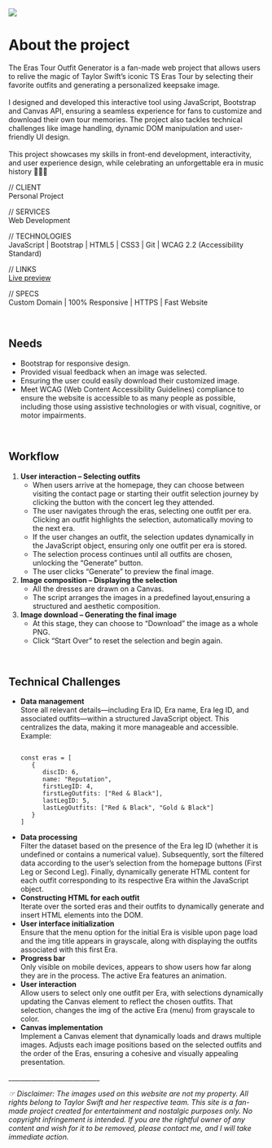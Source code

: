 <img src="http://ireneabongiorno.com/img/portfolio/web-taylor-swift-outfits-tstet-outfit-generator/cover.webp"/>

<h1>About the project</h1>
The Eras Tour Outfit Generator is a fan-made web project that allows users to relive the magic of Taylor Swift’s iconic
TS Eras Tour by selecting their favorite outfits and generating a personalized keepsake image.
<br/><br/>
I designed and developed this interactive tool using JavaScript, Bootstrap and Canvas API, ensuring a seamless
experience for fans to customize and download their own tour memories. The project also tackles technical challenges
like image handling, dynamic DOM manipulation and user-friendly UI design.
<br/><br/>
This project showcases my skills in front-end development, interactivity, and user experience design, while celebrating
an unforgettable era in music history 🫶🏻✨

// CLIENT<br/>
Personal Project

// SERVICES<br/>
Web Development

// TECHNOLOGIES<br/>
JavaScript | Bootstrap | HTML5 | CSS3 | Git | WCAG 2.2 (Accessibility Standard)

// LINKS<br/>
<a target="_blank" href="https://www.tstetoutfitgenerator.website">Live preview</a>

// SPECS<br/>
Custom Domain | 100% Responsive | HTTPS | Fast Website

<br/><h2>Needs</h2>
<ul>
   <li>Bootstrap for responsive design.</li>
   <li>Provided visual feedback when an image was selected.</li>
   <li>Ensuring the user could easily download their customized image.</li>
   <li>Meet WCAG (Web Content Accessibility Guidelines) compliance to ensure the website is accessible to as many people
      as possible, including those using assistive technologies or with visual, cognitive, or motor impairments.</li>
</ul>

<br/><h2>Workflow</h2>
<ol>
   <li><strong>User interaction – Selecting outfits</strong>
      <ul>
         <li>When users arrive at the homepage, they can choose between visiting the contact page or starting their
            outfit selection journey by clicking the button with the concert leg they attended.</li>
         <li>The user navigates through the eras, selecting one outfit per era. Clicking an outfit highlights the
            selection, automatically moving to the next era.</li>
         <li>If the user changes an outfit, the selection updates dynamically in the JavaScript object, ensuring only
            one outfit per era is stored.</li>
         <li>The selection process continues until all outfits are chosen, unlocking the “Generate” button.</li>
         <li>The user clicks “Generate” to preview the final image.</li>
      </ul>
   </li>
   <li><strong>Image composition – Displaying the selection</strong>
      <ul>
         <li>All the dresses are drawn on a Canvas.</li>
         <li>The script arranges the images in a predefined layout,ensuring a structured and aesthetic composition.</li>
      </ul>
   </li>
   <li><strong>Image download – Generating the final image</strong>
      <ul>
         <li>At this stage, they can choose to “Download” the image as a whole PNG.</li>
         <li>Click “Start Over” to reset the selection and begin again.</li>
      </ul>
   </li>
</ol>

<br/><h2>Technical Challenges</h2>
<ul>
   <li><strong>Data management</strong><br>
      Store all relevant details—including Era ID, Era name, Era leg ID, and associated outfits—within a structured
      JavaScript object.&ZeroWidthSpace; This centralizes the data, making it more manageable and
      accessible.&ZeroWidthSpace; Example:<p></p>
      <pre><code>
const eras = [
   {
      discID: 6,
      name: "Reputation",
      firstLegID: 4,
      firstLegOutfits: ["Red &amp; Black"],
      lastLegID: 5,
      lastLegOutfits: ["Red &amp; Black", "Gold &amp; Black"]
   }
]
</code></pre>
   </li>
   <li><strong>Data processing</strong><br>
      Filter the dataset based on the presence of the Era leg ID (whether it is undefined or contains a numerical
      value). Subsequently, sort the filtered data according to the user’s selection from the homepage buttons (First
      Leg or Second Leg). Finally, dynamically generate HTML content for each outfit corresponding to its respective Era
      within the JavaScript object.&ZeroWidthSpace;</li>
   <li><strong>Constructing HTML for each outfit</strong><br>
      Iterate over the sorted eras and their outfits to dynamically generate and insert HTML elements into the DOM.</li>
   <li><strong>User interface initialization</strong><br>
      Ensure that the menu option for the initial Era is visible upon page load and the img title appears in grayscale,
      along with displaying the outfits associated with this first Era.&ZeroWidthSpace;</li>
   <li><strong>Progress bar</strong><br>
      Only visible on mobile devices, appears to show users how far along they are in the process. The active Era
      features an animation.</li>
   <li><strong>User interaction</strong><br>
      Allow users to select only one outfit per Era, with selections dynamically updating the Canvas element to reflect
      the chosen outfits.&ZeroWidthSpace; That selection, changes the img of the active Era (menu) from grayscale to
      color.</li>
   <li><strong>Canvas implementation</strong><br>
      Implement a Canvas element that dynamically loads and draws multiple images.&ZeroWidthSpace; Adjusts each image
      positions based on the selected outfits and the order of the Eras, ensuring a cohesive and visually appealing
      presentation.&ZeroWidthSpace;</li>
</ul>
____________________________

<i>☞ Disclaimer: The images used on this website are not my property. All rights belong to Taylor Swift and her
   respective team. This site is a fan-made project created for entertainment and nostalgic purposes only. No copyright
   infringement is intended. If you are the rightful owner of any content and wish for it to be removed, please contact
   me, and I will take immediate action.</i>
